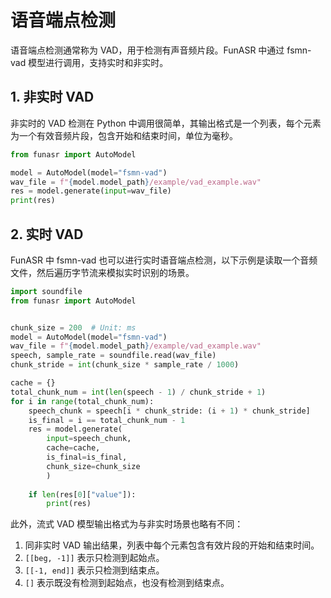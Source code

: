# 语音端点检测

语音端点检测通常称为 VAD，用于检测有声音频片段。FunASR 中通过 fsmn-vad 模型进行调用，支持实时和非实时。

## 1. 非实时 VAD

非实时的 VAD 检测在 Python 中调用很简单，其输出格式是一个列表，每个元素为一个有效音频片段，包含开始和结束时间，单位为毫秒。

```python linenums="1"
from funasr import AutoModel

model = AutoModel(model="fsmn-vad")
wav_file = f"{model.model_path}/example/vad_example.wav"
res = model.generate(input=wav_file)
print(res)
```

## 2. 实时 VAD

FunASR 中 fsmn-vad 也可以进行实时语音端点检测，以下示例是读取一个音频文件，然后遍历字节流来模拟实时识别的场景。

```python linenums="1" hl_lines="15 19"
import soundfile
from funasr import AutoModel


chunk_size = 200  # Unit: ms
model = AutoModel(model="fsmn-vad")
wav_file = f"{model.model_path}/example/vad_example.wav"
speech, sample_rate = soundfile.read(wav_file)
chunk_stride = int(chunk_size * sample_rate / 1000)

cache = {}
total_chunk_num = int(len(speech - 1) / chunk_stride + 1)
for i in range(total_chunk_num):
    speech_chunk = speech[i * chunk_stride: (i + 1) * chunk_stride]
    is_final = i == total_chunk_num - 1
    res = model.generate(
        input=speech_chunk,
        cache=cache,
        is_final=is_final,
        chunk_size=chunk_size
        )
    
    if len(res[0]["value"]):
        print(res)
```

此外，流式 VAD 模型输出格式为与非实时场景也略有不同：

1. 同非实时 VAD 输出结果，列表中每个元素包含有效片段的开始和结束时间。
2. `[[beg, -1]]` 表示只检测到起始点。
3. `[[-1, end]]` 表示只检测到结束点。
4. `[]` 表示既没有检测到起始点，也没有检测到结束点。
